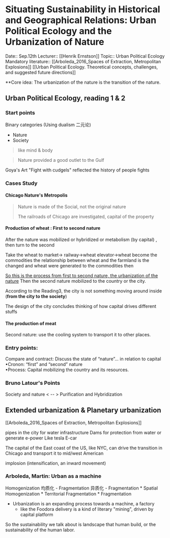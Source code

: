 # Situating Sustainability in Historical and Geographical Relations: Urban Political Ecology and the Urbanization of Nature

Date:: Sep.12th
Lecturer:: [[Henrik Ernstson]]
Topic:: Urban Political Ecology
Mandatory literature::
[[Arboleda_2016_Spaces of Extraction, Metropolitan Explosions]]
[[Urban Political Ecology. Theoretical concepts, challenges, and suggested future directions]]

**Core idea: The urbanization of the nature is the transition of the nature.

## Urban Political Ecology, reading 1 & 2
### Start points
Binary categories (Using dualism 二元论)
* Nature
* Society 
> like mind & body

>Nature provided a good outlet to the Gulf

Goya's Art "Fight with cudgels" reflected the history of people fights

### Cases Study
#### Chicago Nature's Metropolis
> Nature is made of the Social, not the original nature
>
> The railroads of Chicago are investigated, capital of the property

#### Production of wheat : First to second nature
After the nature was mobilized or hybridized or metabolism (by capital) , then turn to the second 

Take the wheat to market→ railway→wheat elevator→wheat become the commodities
the relationship between wheat and the farmland is the changed and wheat were generated to the commodities then

<u> So this is the process from first to second nature, the urbanization of the nature</u> 
Then the second nature mobilized to the country or the city.

According to the Reading3, the city is not something moving around inside (**from the city to the society**)

The design of the city concludes thinking of how capital drives different stuffs

#### The production of meat
Second nature: use the cooling system to transport it to other places.


### Entry points:
Compare and contract: Discuss the state of “nature”... in relation to capital
	•Cronon: “first” and “second” nature  
	•Process: Capital mobilizing the country and its resources.


### Bruno Latour's Points
Society and nature  < -- > Purification and Hybridization


## Extended urbanization & Planetary urbanization
[[Arboleda_2016_Spaces of Extraction, Metropolitan Explosions]]

pipes in the city for water infrastructure
Dams for protection from water or generate e-power
Like tesla E-car 

The capital of the East coast of the US, like NYC, can drive the transition in Chicago and transport it to mid/west American

implosion (intensification, an inward movement)

### Arboleda, Martin: Urban as a machine
Homogenization 均质化 - Fragmentation 异质化 - Fragmentation
	* Spatial Homogenization
	* Territorial Fragmentation
	* Fragmentation
* Urbanization is an expanding process towards a machine, a factory
	* like the Foodora delivery is a kind of literary "mining", driven by capital platform

So the sustainability we talk about is landscape that human build, or the sustainability of the human labor.